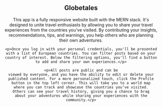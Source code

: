 <h2 align="center">Globetales</h2>

<div align="center">
    <p>This app is a fully responsive website built with the MERN stack. It's designed to unite travel enthusiasts by allowing you to
    share your travel experiences from the countries you’ve visited. By
    contributing your insights, recommendations, tips, and warnings, you
    help others who are planning their own adventures.</p>

    <p>Once you log in with your personal credentials, you'll be presented with a list of European countries. You can filter posts based on your country of interest. Below the filtering options, you'll find a button to add and share your own experiences.</p>

    <p>All posts are public and can be
    viewed by everyone, and you have the ability to edit or delete your
    published content. For a more personalized touch, click the Profile
    button in the top left corner. This will take you to a world map
    where you can track and showcase the countries you’ve visited.
    Others can see your travel history, giving you a chance to brag
    about your adventures while sharing your experiences with the
    community.</p>
</div>
